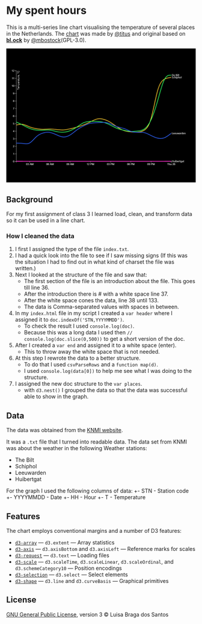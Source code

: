 # My spent hours
This is a multi-series line chart visualising the temperature of several places in the Netherlands. The [chart](https://github.com/cmda-fe3/course-17-18/tree/master/site/class-3/clean) was made by [@titus](https://github.com/wooorm) and original based on [**bl.ock**](https://bl.ocks.org/mbostock/3884955) by [@mbostock](https://github.com/mbostock)(GPL-3.0). 

![Alt text](preview.png)

## Background 
For my first assignment of class 3 I learned load, clean, and transform data so it can be used in a line chart.

### How I cleaned the data
1. I first I assigned the type of the file `index.txt`.
2. I had a quick look into the file to see if I saw missing signs (If this was the situation I had to find out in what kind of charset the file was written.)
3. Next I looked at the structure of the file and saw that:
    - The first section of the file is an introduction about the file. This goes till line 36.
    - After the introduction there is # with a white space line 37.
    - After the white space cones the data, line 38 until 133.
    - The data is Comma-separated values with spaces in between. 
4.  In my `index.html` file in my script I created a `var header` where I assigned it to `doc.indexOf('STN,YYYYMMDD')`. 
    - To check the result I used `console.log(doc)`. 
    - Because this was a long data I used then `// console.log(doc.slice(0,500))` to get a short version of the doc. 
5. After I created a `var end` and assigned it to a white space (enter).
    - This to throw away the white space that is not needed. 
6. At this step I rewrote the data to a better structure. 
    - To do that I used `csvParseRows` and a `function map(d)`.
    - I used `console.log(data[0])` to help me see what I was doing to the structure.
6. I assigned the new doc structure to the `var places`.
    - with `d3.nest()` I grouped the data so that the data was successful able to show in the graph.


## Data 
The data was obtained from the [KNMI website](https://projects.knmi.nl/klimatologie/uurgegevens/selectie.cgi).

It was a `.txt` file that I turned into readable data.
The data set from KNMI was about the weather in the following Weather stations:
 * The Bilt
 * Schiphol
 * Leeuwarden
 * Huibertgat

For the graph I used the following columns of data:
 +- STN - Station code
 +- YYYYMMDD - Date
 +- HH - Hour
 +- T - Temperature

## Features 
The chart employs conventional margins and a number of D3 features:

*   [`d3-array`](https://github.com/d3/d3-array#api-reference)
    — `d3.extent`
    — Array statistics
*   [`d3-axis`](https://github.com/d3/d3-axis#api-reference)
    — `d3.axisBottom` and `d3.axisLeft`
    — Reference marks for scales
*   [`d3-request`](https://github.com/d3/d3-request#api-reference)
    — `d3.text`
    — Loading files
*   [`d3-scale`](https://github.com/d3/d3-scale#api-reference)
    — `d3.scaleTime`, `d3.scaleLinear`, `d3.scaleOrdinal`, and
    `d3.schemeCategory10`
    — Position encodings
*   [`d3-selection`](https://github.com/d3/d3-selection#api-reference)
    — `d3.select`
    — Select elements
*   [`d3-shape`](https://github.com/d3/d3-shape#api-reference)
    — `d3.line` and `d3.curveBasis`
    — Graphical primitives

## License 
[GNU General Public License](https://opensource.org/licenses/GPL-3.0), version 3 © Luisa Braga dos Santos
